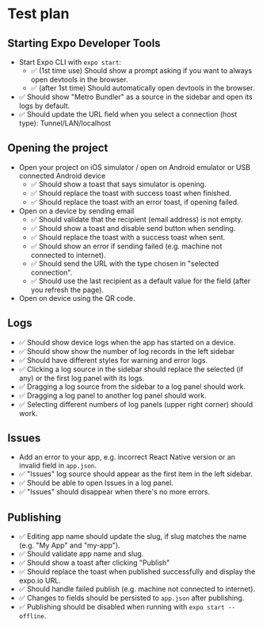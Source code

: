 # Test plan

## Starting Expo Developer Tools

- Start Expo CLI with `expo start`:
  - ✅ (1st time use) Should show a prompt asking if you want to always open devtools in the browser.
  - ✅ (after 1st time) Should automatically open devtools in the browser.
- ✅ Should show "Metro Bundler" as a source in the sidebar and open its logs by default.
- ✅ Should update the URL field when you select a connection (host type): Tunnel/LAN/localhost

## Opening the project

- Open your project on iOS simulator / open on Android emulator or USB connected Android device
  - ✅ Should show a toast that says simulator is opening.
  - ✅ Should replace the toast with success toast when finished.
  - ✅ Should replace the toast with an error toast, if opening failed.
- Open on a device by sending email
  - ✅ Should validate that the recipient (email address) is not empty.
  - ✅ Should show a toast and disable send button when sending.
  - ✅ Should replace the toast with a success toast when sent.
  - ✅ Should show an error if sending failed (e.g. machine not connected to internet).
  - ✅ Should send the URL with the type chosen in "selected connection".
  - ✅ Should use the last recipient as a default value for the field (after you refresh the page).
- Open on device using the QR code.

## Logs

- ✅ Should show device logs when the app has started on a device.
- ✅ Should show show the number of log records in the left sidebar
- ✅ Should have different styles for warning and error logs.
- ✅ Clicking a log source in the sidebar should replace the selected (if any) or the first log panel with its logs.
- ✅ Dragging a log source from the sidebar to a log panel should work.
- ✅ Dragging a log panel to another log panel should work.
- ✅ Selecting different numbers of log panels (upper right corner) should work.

## Issues

- Add an error to your app, e.g. incorrect React Native version or an invalid field in `app.json`.
- ✅ "Issues" log source should appear as the first item in the left sidebar.
- ✅ Should be able to open Issues in a log panel.
- ✅ "Issues" should disappear when there's no more errors.

## Publishing

- ✅ Editing app name should update the slug, if slug matches the name (e.g. "My App" and "my-app").
- ✅ Should validate app name and slug.
- ✅ Should show a toast after clicking "Publish"
- ✅ Should replace the toast when published successfully and display the expo.io URL.
- ✅ Should handle failed publish (e.g. machine not connected to internet).
- ✅ Changes to fields should be persisted to `app.json` after publishing.
- ✅ Publishing should be disabled when running with `expo start --offline`.
